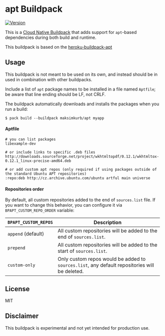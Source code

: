 # apt Buildpack

[![Version](https://img.shields.io/badge/dynamic/json?url=https://cnb-registry-api.herokuapp.com/api/v1/buildpacks/maksimkurb/apt&label=Version&query=$.latest.version)](https://github.com/maksimkurb/apt-buildpack)

This is a [Cloud Native Buildpack](https://buildpacks.io/) that adds support for `apt`-based dependencies during both build and runtime.

This buildpack is based on the [heroku-buildpack-apt](https://github.com/heroku/heroku-buildpack-apt)


## Usage

This buildpack is not meant to be used on its own, and instead should be in used in combination with other buildpacks.

Include a list of `apt` package names to be installed in a file named `Aptfile`; be aware that line ending should be LF, not CRLF.

The buildpack automatically downloads and installs the packages when you run a build:

```
$ pack build --buildpack maksimkurb/apt myapp
```

#### Aptfile

    # you can list packages
    libexample-dev

    # or include links to specific .deb files
    http://downloads.sourceforge.net/project/wkhtmltopdf/0.12.1/wkhtmltox-0.12.1_linux-precise-amd64.deb

    # or add custom apt repos (only required if using packages outside of the standard Ubuntu APT repositories)
    :repo:deb http://cz.archive.ubuntu.com/ubuntu artful main universe

#### Repositories order
By default, all custom repositories added to the end of `sources.list` file.
If you want to change this behavior, you can configure it via `BPAPT_CUSTOM_REPO_ORDER` variable:

| `BPAPT_CUSTOM_REPOS` | Description                                                                                   |
|----------------------|-----------------------------------------------------------------------------------------------|
| `append` (default)   | All custom repositories will be added to the end of `sources.list`.                           |
| `prepend`            | All custom repositories will be added to the start of `sources.list`.                         |
| `custom-only`        | Only custom repos would be added to `sources.list`, any default repositories will be deleted. |

## License

MIT

## Disclaimer

This buildpack is experimental and not yet intended for production use.
